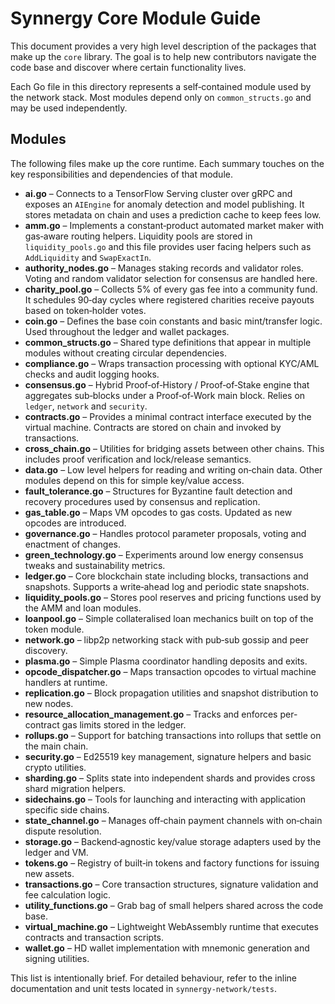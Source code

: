 # Synnergy Core Module Guide

This document provides a very high level description of the packages that make up the `core` library.  The goal is to help new contributors navigate the code base and discover where certain functionality lives.

Each Go file in this directory represents a self‑contained module used by the network stack.  Most modules depend only on `common_structs.go` and may be used independently.

## Modules

The following files make up the core runtime.  Each summary touches on the key
responsibilities and dependencies of that module.

- **ai.go** – Connects to a TensorFlow Serving cluster over gRPC and exposes an
  `AIEngine` for anomaly detection and model publishing.  It stores metadata on
  chain and uses a prediction cache to keep fees low.
- **amm.go** – Implements a constant‑product automated market maker with gas‑aware
  routing helpers.  Liquidity pools are stored in `liquidity_pools.go` and this
  file provides user facing helpers such as `AddLiquidity` and `SwapExactIn`.
- **authority_nodes.go** – Manages staking records and validator roles.  Voting
  and random validator selection for consensus are handled here.
- **charity_pool.go** – Collects 5% of every gas fee into a community fund.  It
  schedules 90‑day cycles where registered charities receive payouts based on
  token‑holder votes.
- **coin.go** – Defines the base coin constants and basic mint/transfer logic.
  Used throughout the ledger and wallet packages.
- **common_structs.go** – Shared type definitions that appear in multiple modules
  without creating circular dependencies.
- **compliance.go** – Wraps transaction processing with optional KYC/AML checks
  and audit logging hooks.
- **consensus.go** – Hybrid Proof‑of‑History / Proof‑of‑Stake engine that
  aggregates sub‑blocks under a Proof‑of‑Work main block.  Relies on `ledger`,
  `network` and `security`.
- **contracts.go** – Provides a minimal contract interface executed by the
  virtual machine.  Contracts are stored on chain and invoked by transactions.
- **cross_chain.go** – Utilities for bridging assets between other chains.  This
  includes proof verification and lock/release semantics.
- **data.go** – Low level helpers for reading and writing on‑chain data.  Other
  modules depend on this for simple key/value access.
- **fault_tolerance.go** – Structures for Byzantine fault detection and recovery
  procedures used by consensus and replication.
- **gas_table.go** – Maps VM opcodes to gas costs.  Updated as new opcodes are
  introduced.
- **governance.go** – Handles protocol parameter proposals, voting and enactment
  of changes.
- **green_technology.go** – Experiments around low energy consensus tweaks and
  sustainability metrics.
- **ledger.go** – Core blockchain state including blocks, transactions and
  snapshots.  Supports a write‑ahead log and periodic state snapshots.
- **liquidity_pools.go** – Stores pool reserves and pricing functions used by the
  AMM and loan modules.
- **loanpool.go** – Simple collateralised loan mechanics built on top of the
  token module.
- **network.go** – libp2p networking stack with pub‑sub gossip and peer discovery.
- **plasma.go** – Simple Plasma coordinator handling deposits and exits.
- **opcode_dispatcher.go** – Maps transaction opcodes to virtual machine handlers
  at runtime.
- **replication.go** – Block propagation utilities and snapshot distribution to
  new nodes.
- **resource_allocation_management.go** – Tracks and enforces per-contract gas limits stored in the ledger.
- **rollups.go** – Support for batching transactions into rollups that settle on
  the main chain.
- **security.go** – Ed25519 key management, signature helpers and basic crypto
  utilities.
- **sharding.go** – Splits state into independent shards and provides cross shard
  migration helpers.
- **sidechains.go** – Tools for launching and interacting with application
  specific side chains.
- **state_channel.go** – Manages off‑chain payment channels with on‑chain dispute
  resolution.
- **storage.go** – Backend‑agnostic key/value storage adapters used by the ledger
  and VM.
- **tokens.go** – Registry of built‑in tokens and factory functions for issuing
  new assets.
- **transactions.go** – Core transaction structures, signature validation and
  fee calculation logic.
- **utility_functions.go** – Grab bag of small helpers shared across the code
  base.
- **virtual_machine.go** – Lightweight WebAssembly runtime that executes
  contracts and transaction scripts.
- **wallet.go** – HD wallet implementation with mnemonic generation and signing
  utilities.


This list is intentionally brief.  For detailed behaviour, refer to the inline documentation and unit tests located in `synnergy-network/tests`.
